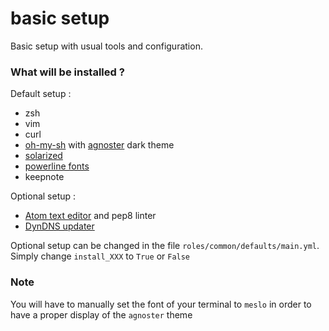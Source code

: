 # basic setup
Basic setup with usual tools and configuration.

### What will be installed ?

Default setup :
- zsh
- vim
- curl
- [oh-my-sh](https://github.com/robbyrussell/oh-my-zsh) with [agnoster](https://gist.github.com/agnoster/3712874) dark theme
- [solarized](http://ethanschoonover.com/solarized)
- [powerline fonts](https://github.com/powerline/fonts)
- keepnote

Optional setup :
- [Atom text editor](https://atom.io/) and pep8 linter
- [DynDNS updater](http://dyn.com/apps/updater-linux/)

Optional setup can be changed in the file `roles/common/defaults/main.yml`. Simply change `install_XXX` to `True` or `False`


### Note
You will have to manually set the font of your terminal to `meslo` in order to have a proper display of the `agnoster` theme
